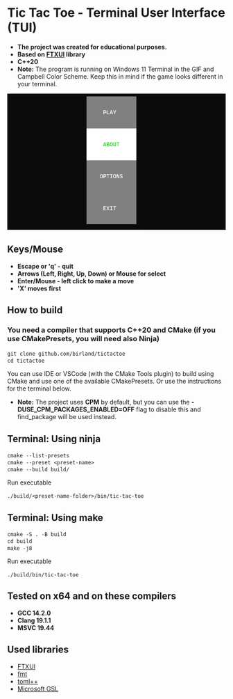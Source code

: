 # Tic Tac Toe - Terminal User Interface (TUI)

- **The project was created for educational purposes.**
- **Based on [FTXUI](https://github.com/ArthurSonzogni/FTXUI) library**
- **C++20**
- **Note:** The program is running on Windows 11 Terminal in the GIF and Campbell Color Scheme. Keep this in mind if the game looks different in your terminal.

![banner](docs/images/banner.gif)

## Keys/Mouse

- **Escape or 'q' - quit**
- **Arrows (Left, Right, Up, Down) or Mouse for select**
- **Enter/Mouse - left click to make a move**
- **'X' moves first**

## How to build

### You need a compiler that supports C++20 and CMake (if you use CMakePresets, you will need also Ninja)

    git clone github.com/birland/tictactoe
    cd tictactoe
You can use IDE or VSCode (with the CMake Tools plugin) to build using CMake  and use one of the available CMakePresets. Or use the instructions for the terminal below.

- **Note:** The project uses **CPM** by default, but you can use the **-DUSE_CPM_PACKAGES_ENABLED=OFF** flag to disable this and find_package will be used instead.

## Terminal: Using ninja

    cmake --list-presets
    cmake --preset <preset-name>
    cmake --build build/

Run executable

    ./build/<preset-name-folder>/bin/tic-tac-toe

## Terminal: Using make

    cmake -S . -B build
    cd build
    make -j8

Run executable

    ./build/bin/tic-tac-toe

## Tested on x64 and on these compilers

- **GCC 14.2.0**
- **Clang 19.1.1**
- **MSVC 19.44**

## Used libraries

- [FTXUI](https://github.com/ArthurSonzogni/FTXUI)
- [fmt](https://github.com/fmtlib/fmt)
- [toml++](https://github.com/marzer/tomlplusplus)
- [Microsoft GSL](https://github.com/microsoft/gsl)
